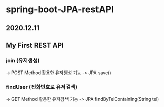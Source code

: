 # spring-boot-JPA-restAPI

## 2020.12.11
## My First REST API

### join (유저생성)
  -> POST Method 활용한 유저생성 기능
  -> JPA save()
  
### findUser (전화번호로 유저검색)
  -> GET Method 활용한 유저검색 기능
  -> JPA findByTelContaining(String tel)
